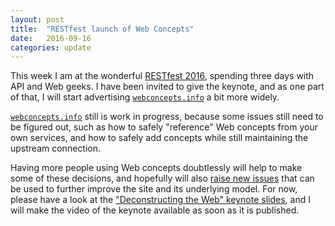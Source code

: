 ```yaml
---
layout: post
title:  "RESTfest launch of Web Concepts"
date:   2016-09-16
categories: update
---
```


This week I am at the wonderful [RESTfest 2016](https://2016.restfest.org/us/), spending three days with API and Web geeks. I have been invited to give the keynote, and as one part of that, I will start advertising [`webconcepts.info`](http://webconcepts.info) a bit more widely.

[`webconcepts.info`](http://webconcepts.info) still is work in progress, because some issues still need to be figured out, such as how to safely "reference" Web concepts from your own services, and how to safely add concepts while still maintaining the upstream connection.

Having more people using Web concepts doubtlessly will help to make some of these decisions, and hopefully will also [raise new issues](https://github.com/dret/webconcepts/issues) that can be used to further improve the site and its underlying model. For now, please have a look at the ["Deconstructing the Web" keynote slides](http://dret.net/lectures/restfest-2016/), and I will make the video of the keynote available as soon as it is published.
